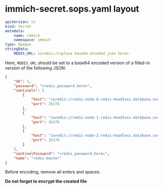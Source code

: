 # immich-secret.sops.yaml layout
```yaml
apiVersion: v1
kind: Secret
metadata:
    name: immich
    namespace: immich
type: Opaque
stringData:
    REDIS_URL: ioredis://<place base64 encoded json here>
```

Here, `REDIS_URL` should be set to a base64 encoded version of a filled-in version of the following JSON:
```JSON
{
    "db": 1,
    "password": "<redis_password_here>",
    "sentinels": [
        {
            "host": "ioredis://redis-node-0.redis-headless.database.svc.cluster.local",
            "port": 26379
        },
        {
            "host": "ioredis://redis-node-1.redis-headless.database.svc.cluster.local",
            "port": 26379
        },
        {
            "host": "ioredis://redis-node-2.redis-headless.database.svc.cluster.local",
            "port": 26379
        }
    ],
    "sentinelPassword": "<redis_password_here>",
    "name": "redis-master"
}
```
Before encoding, remove all enters and spaces.

**Do not forget to encrypt the created file**


